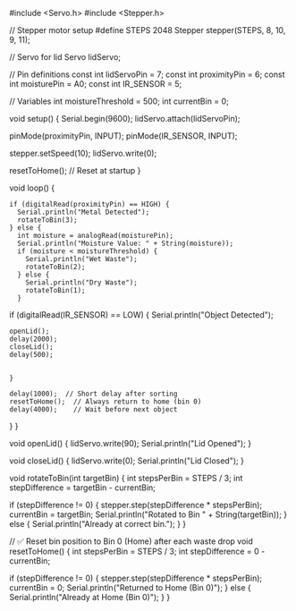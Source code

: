 #include <Servo.h>
#include <Stepper.h>

// Stepper motor setup
#define STEPS 2048
Stepper stepper(STEPS, 8, 10, 9, 11);

// Servo for lid
Servo lidServo;

// Pin definitions
const int lidServoPin = 7;
const int proximityPin = 6;
const int moisturePin = A0;
const int IR_SENSOR = 5;

// Variables
int moistureThreshold = 500;
int currentBin = 0;

void setup() {
  Serial.begin(9600);
  lidServo.attach(lidServoPin);

  pinMode(proximityPin, INPUT);
  pinMode(IR_SENSOR, INPUT);

  stepper.setSpeed(10);
  lidServo.write(0);

  resetToHome(); // Reset at startup
}

void loop() {

    if (digitalRead(proximityPin) == HIGH) {
      Serial.println("Metal Detected");
      rotateToBin(3);
    } else {
      int moisture = analogRead(moisturePin);
      Serial.println("Moisture Value: " + String(moisture));
      if (moisture < moistureThreshold) {
        Serial.println("Wet Waste");
        rotateToBin(2);
      } else {
        Serial.println("Dry Waste");
        rotateToBin(1);
      }
  if (digitalRead(IR_SENSOR) == LOW) {
    Serial.println("Object Detected");

    openLid();
    delay(2000);
    closeLid();
    delay(500);


    }

    delay(1000);  // Short delay after sorting
    resetToHome();  // Always return to home (bin 0)
    delay(4000);    // Wait before next object
  }
}

void openLid() {
  lidServo.write(90);
  Serial.println("Lid Opened");
}

void closeLid() {
  lidServo.write(0);
  Serial.println("Lid Closed");
}

void rotateToBin(int targetBin) {
  int stepsPerBin = STEPS / 3;
  int stepDifference = targetBin - currentBin;

  if (stepDifference != 0) {
    stepper.step(stepDifference * stepsPerBin);
    currentBin = targetBin;
    Serial.println("Rotated to Bin " + String(targetBin));
  } else {
    Serial.println("Already at correct bin.");
  }
}

// ✅ Reset bin position to Bin 0 (Home) after each waste drop
void resetToHome() {
  int stepsPerBin = STEPS / 3;
  int stepDifference = 0 - currentBin;

  if (stepDifference != 0) {
    stepper.step(stepDifference * stepsPerBin);
    currentBin = 0;
    Serial.println("Returned to Home (Bin 0)");
  } else {
    Serial.println("Already at Home (Bin 0)");
  }
}
